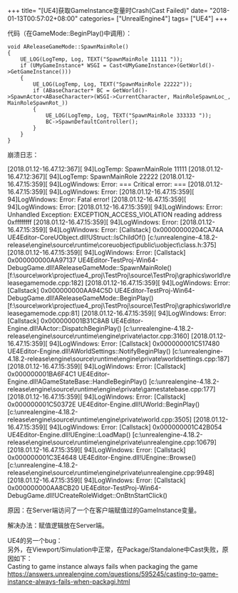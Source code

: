 +++
title= "[UE4]获取GameInstance变量时Crash(Cast Failed)"
date= "2018-01-13T00:57:02+08:00"
categories= ["UnrealEngine4"]
tags= ["UE4"]
+++


代码（在GameMode::BeginPlay()中调用）：

	void AReleaseGameMode::SpawnMainRole()
	{
		UE_LOG(LogTemp, Log, TEXT("SpawnMainRole 11111 "));
		if (UMyGameInstance* WSGI = Cast<UMyGameInstance>(GetWorld()->GetGameInstance()))
		{
			UE_LOG(LogTemp, Log, TEXT("SpawnMainRole 22222"));
			if (ABaseCharacter* BC = GetWorld()->SpawnActor<ABaseCharacter>(WSGI->CurrentCharacter, MainRoleSpawnLoc_, MainRoleSpawnRot_))
			{
				UE_LOG(LogTemp, Log, TEXT("SpawnMainRole 333333 "));
				BC->SpawnDefaultController();
			}
		}
	}

崩溃日志：

[2018.01.12-16.47.12:367][ 94]LogTemp: SpawnMainRole 11111
[2018.01.12-16.47.12:367][ 94]LogTemp: SpawnMainRole 22222
[2018.01.12-16.47.15:359][ 94]LogWindows: Error: === Critical error: ===
[2018.01.12-16.47.15:359][ 94]LogWindows: Error: 
[2018.01.12-16.47.15:359][ 94]LogWindows: Error: Fatal error!
[2018.01.12-16.47.15:359][ 94]LogWindows: Error: 
[2018.01.12-16.47.15:359][ 94]LogWindows: Error: Unhandled Exception: EXCEPTION_ACCESS_VIOLATION reading address 0xffffffff
[2018.01.12-16.47.15:359][ 94]LogWindows: Error: 
[2018.01.12-16.47.15:359][ 94]LogWindows: Error: [Callstack] 0x00000000204CA74A UE4Editor-CoreUObject.dll!UStruct::IsChildOf() [c:\unrealengine-4.18.2-release\engine\source\runtime\coreuobject\public\uobject\class.h:375]
[2018.01.12-16.47.15:359][ 94]LogWindows: Error: [Callstack] 0x000000000AA97137 UE4Editor-TestProj-Win64-DebugGame.dll!AReleaseGameMode::SpawnMainRole() [f:\source\work\project\ue4_proj\TestProj\source\TestProj\graphics\world\releasegamemode.cpp:182]
[2018.01.12-16.47.15:359][ 94]LogWindows: Error: [Callstack] 0x000000000AA94C5D UE4Editor-TestProj-Win64-DebugGame.dll!AReleaseGameMode::BeginPlay() [f:\source\work\project\ue4_proj\TestProj\source\TestProj\graphics\world\releasegamemode.cpp:81]
[2018.01.12-16.47.15:359][ 94]LogWindows: Error: [Callstack] 0x000000001B31C8AB UE4Editor-Engine.dll!AActor::DispatchBeginPlay() [c:\unrealengine-4.18.2-release\engine\source\runtime\engine\private\actor.cpp:3160]
[2018.01.12-16.47.15:359][ 94]LogWindows: Error: [Callstack] 0x000000001C517480 UE4Editor-Engine.dll!AWorldSettings::NotifyBeginPlay() [c:\unrealengine-4.18.2-release\engine\source\runtime\engine\private\worldsettings.cpp:187]
[2018.01.12-16.47.15:359][ 94]LogWindows: Error: [Callstack] 0x000000001BA6F4C1 UE4Editor-Engine.dll!AGameStateBase::HandleBeginPlay() [c:\unrealengine-4.18.2-release\engine\source\runtime\engine\private\gamestatebase.cpp:177]
[2018.01.12-16.47.15:359][ 94]LogWindows: Error: [Callstack] 0x000000001C50372E UE4Editor-Engine.dll!UWorld::BeginPlay() [c:\unrealengine-4.18.2-release\engine\source\runtime\engine\private\world.cpp:3505]
[2018.01.12-16.47.15:359][ 94]LogWindows: Error: [Callstack] 0x000000001C42B054 UE4Editor-Engine.dll!UEngine::LoadMap() [c:\unrealengine-4.18.2-release\engine\source\runtime\engine\private\unrealengine.cpp:10679]
[2018.01.12-16.47.15:359][ 94]LogWindows: Error: [Callstack] 0x000000001C3E4648 UE4Editor-Engine.dll!UEngine::Browse() [c:\unrealengine-4.18.2-release\engine\source\runtime\engine\private\unrealengine.cpp:9948]
[2018.01.12-16.47.15:359][ 94]LogWindows: Error: [Callstack] 0x000000000AA8CB20 UE4Editor-TestProj-Win64-DebugGame.dll!UCreateRoleWidget::OnBtnStartClick() 

原因：在Server端访问了一个在客户端赋值过的GameInstance变量。

解决办法：赋值逻辑放在Server端。

UE4的另一个bug：  
另外，在Viewport/Simulation中正常，在Package/Standalone中Cast失败，原因如下：  
Casting to game instance always fails when packaging the game  
https://answers.unrealengine.com/questions/595245/casting-to-game-instance-always-fails-when-packagi.html